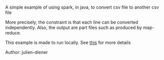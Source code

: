 
A simple example of using spark, in java, to convert csv file to another csv file

More precisely, the constraint is that each line can be converted independently.
Also, the output are part files such as produced by map-reduce.

This example is made to run locally.
See [this](https://spark.apache.org/docs/1.1.1/programming-guide.html#initializing-spark) for more details

Author: julien-diener